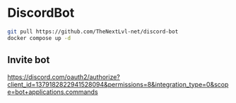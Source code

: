 # DiscordBot

````sh
git pull https://github.com/TheNextLvl-net/discord-bot
docker compose up -d
````

## Invite bot

https://discord.com/oauth2/authorize?client_id=1379182822941528094&permissions=8&integration_type=0&scope=bot+applications.commands